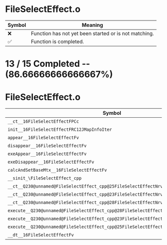 # FileSelectEffect.o
| Symbol | Meaning 
| ------------- | ------------- 
| :x: | Function has not yet been started or is not matching. 
| :white_check_mark: | Function is completed. 


# 13 / 15 Completed -- (86.66666666666667%)
# FileSelectEffect.o
| Symbol | Decompiled? |
| ------------- | ------------- |
| `__ct__16FileSelectEffectFPCc` | :white_check_mark: |
| `init__16FileSelectEffectFRC12JMapInfoIter` | :white_check_mark: |
| `appear__16FileSelectEffectFv` | :white_check_mark: |
| `disappear__16FileSelectEffectFv` | :x: |
| `exeAppear__16FileSelectEffectFv` | :white_check_mark: |
| `exeDisappear__16FileSelectEffectFv` | :white_check_mark: |
| `calcAndSetBaseMtx__16FileSelectEffectFv` | :x: |
| `__sinit_\FileSelectEffect_cpp` | :white_check_mark: |
| `__ct__Q230@unnamed@FileSelectEffect_cpp@25FileSelectEffectNrvAppearFv` | :white_check_mark: |
| `__ct__Q230@unnamed@FileSelectEffect_cpp@23FileSelectEffectNrvWaitFv` | :white_check_mark: |
| `__ct__Q230@unnamed@FileSelectEffect_cpp@28FileSelectEffectNrvDisappearFv` | :white_check_mark: |
| `execute__Q230@unnamed@FileSelectEffect_cpp@28FileSelectEffectNrvDisappearCFP5Spine` | :white_check_mark: |
| `execute__Q230@unnamed@FileSelectEffect_cpp@23FileSelectEffectNrvWaitCFP5Spine` | :white_check_mark: |
| `execute__Q230@unnamed@FileSelectEffect_cpp@25FileSelectEffectNrvAppearCFP5Spine` | :white_check_mark: |
| `__dt__16FileSelectEffectFv` | :white_check_mark: |
